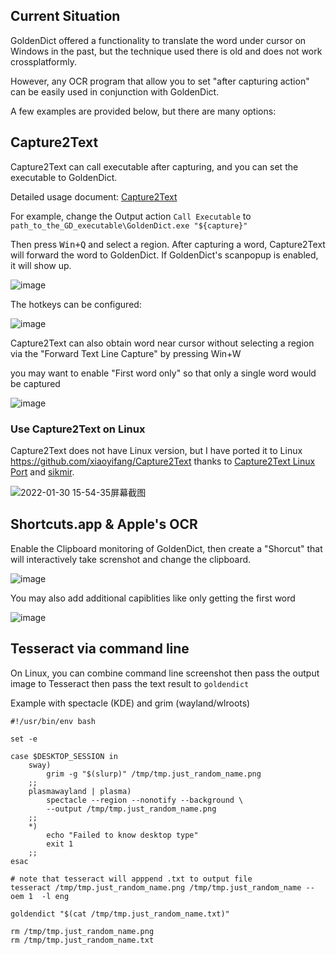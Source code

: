 ## Current Situation

GoldenDict offered a functionality to translate the word under cursor on Windows in the past, but the technique used there is old and does not work crossplatformly.

However, any OCR program that allow you to set "after capturing action" can be easily used in conjunction with GoldenDict.

A few examples are provided below, but there are many options:

## Capture2Text

Capture2Text can call executable after capturing, and you can set the executable to GoldenDict.

Detailed usage document: [Capture2Text](https://capture2text.sourceforge.net/)

For example, change the Output action `Call Executable` to `path_to_the_GD_executable\GoldenDict.exe "${capture}"`

Then press <kbd>Win+Q</kbd> and select a region. After capturing a word, Capture2Text will forward the word to GoldenDict. If GoldenDict's scanpopup is enabled, it will show up.

![image](https://user-images.githubusercontent.com/105986/151507994-97ab732d-686a-47b1-b950-3b2db076ef4c.png)

The hotkeys can be configured:

![image](https://user-images.githubusercontent.com/105986/151481239-16cbb733-746c-425d-bc6c-2bb5e5a158c5.png)

Capture2Text can also obtain word near cursor without selecting a region via the "Forward Text Line Capture" by pressing <kdb> Win+W </kbd>

you may want to enable "First word only" so that only a single word would be captured

![image](https://user-images.githubusercontent.com/105986/151481312-4e9bc457-6667-4e80-95bd-6f2ad58c37e1.png)

### Use Capture2Text on Linux

Capture2Text does not have Linux version, but I have ported it to Linux <https://github.com/xiaoyifang/Capture2Text> thanks to [Capture2Text Linux Port](https://github.com/GSam/Capture2Text ) and
[sikmir](https://github.com/goldendict/goldendict/issues/1445#issuecomment-1022972220).

![2022-01-30 15-54-35屏幕截图](https://user-images.githubusercontent.com/105986/151691526-f28cc053-f6e0-4099-b677-f7a4657aa9fc.png)

## Shortcuts.app & Apple's OCR

Enable the Clipboard monitoring of GoldenDict, then create a "Shorcut" that will interactively take screnshot and change the clipboard.

![image](https://github.com/xiaoyifang/goldendict-ng/assets/20123683/3933141b-9f06-4829-8135-c69514111971)

You may also add additional capiblities like only getting the first word

![image](https://github.com/xiaoyifang/goldendict-ng/assets/20123683/d8eab075-1c4b-4e82-9515-eafd9df75489)

## Tesseract via command line

On Linux, you can combine command line screenshot then pass the output image to Tesseract then pass the text result to `goldendict`

Example with spectacle (KDE) and grim (wayland/wlroots)

```
#!/usr/bin/env bash

set -e

case $DESKTOP_SESSION in
    sway)
        grim -g "$(slurp)" /tmp/tmp.just_random_name.png
    ;;
    plasmawayland | plasma)
        spectacle --region --nonotify --background \
        --output /tmp/tmp.just_random_name.png
    ;;
    *)
        echo "Failed to know desktop type"
        exit 1
    ;;
esac

# note that tesseract will apppend .txt to output file
tesseract /tmp/tmp.just_random_name.png /tmp/tmp.just_random_name --oem 1  -l eng

goldendict "$(cat /tmp/tmp.just_random_name.txt)"

rm /tmp/tmp.just_random_name.png
rm /tmp/tmp.just_random_name.txt
```
